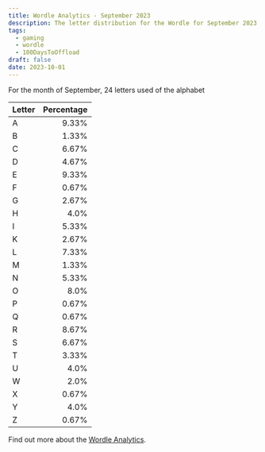 ```yaml
---
title: Wordle Analytics - September 2023
description: The letter distribution for the Wordle for September 2023
tags: 
  - gaming
  - wordle
  - 100DaysToOffload
draft: false
date: 2023-10-01
---
```


For the month of September, 24 letters used of the alphabet

| Letter | Percentage |
| :--- | ---:|
| A | 9.33% |
| B | 1.33% |
| C | 6.67% |
| D | 4.67% |
| E | 9.33% |
| F | 0.67% |
| G | 2.67% |
| H | 4.0% |
| I | 5.33% |
| K | 2.67% |
| L | 7.33% |
| M | 1.33% |
| N | 5.33% |
| O | 8.0% |
| P | 0.67% |
| Q | 0.67% |
| R | 8.67% |
| S | 6.67% |
| T | 3.33% |
| U | 4.0% |
| W | 2.0% |
| X | 0.67% |
| Y | 4.0% |
| Z | 0.67% |

Find out more about the [Wordle Analytics](/blog/wordle-analytics/).
